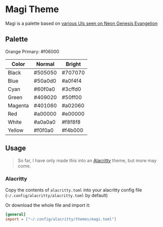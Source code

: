 # Magi Theme

Magi is a palette based on [various UIs seen on Neon Genesis Evangelion](https://www.reddit.com/r/FUI/comments/762sx3/neon_genesis_evangelion_fui_images_and_gifs/)

## Palette

Orange Primary: #f06000

| Color   | Normal  | Bright  |
| ------- | ------- | ------- |
| Black   | #505050 | #707070 |
| Blue    | #50a0d0 | #a0f4f4 |
| Cyan    | #60f0a0 | #3cffd0 |
| Green   | #409020 | #50ff00 |
| Magenta | #401060 | #a02060 |
| Red     | #a00000 | #e00000 |
| White   | #a0a0a0 | #f8f8f8 |
| Yellow  | #f0f0a0 | #f4b000 |

## Usage

> So far, I have only made this into an [Alacritty](https://github.com/alacritty/alacritty) theme, but more may come.

### Alacritty

Copy the contents of `alacritty.toml` into your alacritty config file (`~/.config/alacritty/alacritty.toml` by default)

Or download the whole file and import it:

```toml
[general]
import = ["~/.config/alacritty/themes/magi.toml"]
```
